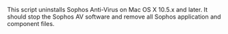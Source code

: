 This script uninstalls Sophos Anti-Virus on Mac OS X 10.5.x and later. It should stop the Sophos AV software and remove all Sophos application and component files.